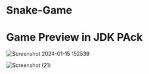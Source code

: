 ﻿# Snake-Game

# Game Preview in JDK PAck
![Screenshot 2024-01-15 152539](https://github.com/ganeshjadhav2402/Snake-Game/assets/108882321/c702acdf-649f-4156-9fdb-138e7de537d3)

![Screenshot (21)](https://github.com/ganeshjadhav2402/Snake-Game/assets/108882321/15394892-f3b2-4604-8e3c-efd3e5c52e7f)
